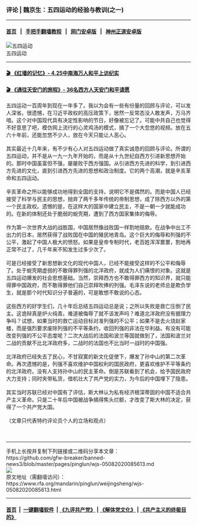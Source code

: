 ### 评论 | 魏京生：五四运动的经验与教训(之一) 
------------------------

#### [首页](https://github.com/gfw-breaker/banned-news3/blob/master/README.md) &nbsp;&nbsp;|&nbsp;&nbsp; [手把手翻墙教程](https://github.com/gfw-breaker/guides/wiki) &nbsp;&nbsp;|&nbsp;&nbsp; [网门安卓版](https://github.com/oGate2/oGate) &nbsp;&nbsp;|&nbsp;&nbsp; [神州正道安卓版](https://github.com/SzzdOgate/update) 



<div id="headerimg">
 <img alt="五四运动" src="https://www.rfa.org/mandarin/duomeiti/shiwangeweisheme/ws-04232019150401.html/tumbnail-0423-final.png/@@images/d67a924a-499e-4741-ab7e-8b2c9105a12e.png" title="五四运动"/>
 <div id="headerimgcontents">
  <div id="headerimgcaption">
   <span>
    五四运动
   </span>
   <!-- zoomattribute -->
  </div>
  <!-- headerimgcaption -->
 </div>
 <!-- headerimagecontents -->
</div>

<hr/>


#### [ 🎬  《红墙的记忆》- 4.25中南海万人和平上访纪实](http://141.164.39.94:10000/videos/legend/425.html)

 #### [ 🎬  《通往天安门的旅程》- 36名西方人天安门和平请愿 ](http://141.164.39.94:10000/videos/legend/JTT.html)

<div id="storytext">
 <div>
  <div class="slot_header">
  </div>
 </div>
 <p>
  五四运动一百周年到现在一年多了。我以为会有一些有份量的回顾与评论，可以发人深省。很遗憾，在习近平政权的高压政策下，居然一反常态没人敢发声，万马齐喑。这个对中国现代具有决定性影响的节日，好像被忘记了。可能中共自己也觉得不好意思了吧，模仿网上流行的心灵鸡汤的模式，搞了一个大忽悠的视频。放在五六十年前，还能忽悠不少人，放在今天只能让人恶心。
  <br/>
  <br/>
  其实最近十几年来，有不少有心人对五四运动做了真实诚恳的回顾与评论。所谓的五四运动，并不是从一九一九年开始的，而是从十九世纪自西方引进新思想开始的。那时中国虽富但不强，屡屡败于西方强国。从引进西方先进的科学，到引进西方先进的文化，直到引进西方先进的思想和政治制度。它的两个高潮，就是辛亥革命和五四运动。
  <br/>
  <br/>
  辛亥革命之所以能够成功地得到全国的支持，说明它不是偶然的。而是中国人已经接受了科学与民主的思想，抛弃了两千多年传统的帝制思想，成了除西方以外的第一个民主政权。遗憾的是，在这样大的国家中建立民主，不是一朝一夕就能成功的。在新的体制还处于脆弱的蛻壳期，遭到了西方国家集体的侮辱。
  <br/>
  <br/>
  作为第一次世界大战的战胜国，中国居然像战败国一样割地赔款。在战争中出工不出力的日本，居然获得了战败国在中国的殖民地青岛。这个巨大的侮辱和列强的不公平，激起了中国人极大的愤怒。如果是皇帝专制时代，老百姓浑浑噩噩，割地再正常不过了，几千年来不知发生过多少次了。
  <br/>
  <br/>
  可是已经接受了新思想新文化的现代中国人，已经不能接受这样的不公平和侮辱了。处于蛻壳期虚弱的不敢得罪列强的北洋政府，就成为人们痛恨的对象。这就是五四运动爆发的社会思想基础。当然，崇拜西方也不敢得罪西方的知识界，就只能得罪中国政府，而不敢得罪他们自己崇拜吹捧的列强。毛泽东说的老师总是欺负学生，就是那个时代知识分子普遍的，可是敢想不敢说的心态。
  <br/>
  <br/>
  这些西方的好学生们，几十年后总结五四运动总是说；之所以失败是救亡压倒了民主。这诡辩真是炉火纯青。难道被侮辱了就不该发声吗？难道北洋政府没有据理力争吗？试想，如果当时的救亡运动目标对准列强的不公平；如果不是去火烧赵家楼，而是强烈要求废除列强的不平等条约，收回列强的非法在华利益。有没有可能改变列强的不公平态度呢？二次大战后的法国和波兰等国就做到了，法国和波兰对二战的贡献不比北洋政府多，二战时的法国也不比当时一战时的中国强。
  <br/>
  <br/>
  北洋政府已经失去了民心，不甘寂寞的新文化促使下，爆发了孙中山的第二次革命。再次遗憾的是，列强不喜欢维护中国权利的国民政府，更喜欢维护不平等条约的北洋政府。没有人支持孙中山的民主革命。倒是苏联看到了机会，给予国民政府大力支持；同时夹带私货，借机壮大了共产党的实力，为今后的中国埋下了隐患。
  <br/>
  <br/>
  其实当时苏联已经对中国有了评估，斯大林认为私有经济根深蒂固的中国不适合共产主义革命。只是二十年后中国被战争搞得焦头烂额，才改变了斯大林的决定，获得了一个共产党大国。
  <br/>
  <br/>
  （文章只代表特约评论员个人的立场和观点）
  <br/>
  <br/>
  <br/>
 </p>
</div>

<hr/>
手机上长按并复制下列链接或二维码分享本文章：<br/>
https://github.com/gfw-breaker/banned-news3/blob/master/pages/pinglun/wjs-05082020085613.md <br/>
<a href='https://github.com/gfw-breaker/banned-news3/blob/master/pages/pinglun/wjs-05082020085613.md'><img src='https://github.com/gfw-breaker/banned-news3/blob/master/pages/pinglun/wjs-05082020085613.md.png'/></a> <br/>
原文地址（需翻墙访问）：https://www.rfa.org/mandarin/pinglun/weijingsheng/wjs-05082020085613.html


------------------------
#### [首页](https://github.com/gfw-breaker/banned-news3/blob/master/README.md) &nbsp;|&nbsp; [一键翻墙软件](https://github.com/gfw-breaker/nogfw/blob/master/README.md) &nbsp;| [《九评共产党》](https://github.com/gfw-breaker/9ping.md/blob/master/README.md#九评之一评共产党是什么) | [《解体党文化》](https://github.com/gfw-breaker/jtdwh.md/blob/master/README.md) | [《共产主义的终极目的》](https://github.com/gfw-breaker/gczydzjmd.md/blob/master/README.md)


<img src='http://gfw-breaker.win/banned-news3/pages/pinglun/wjs-05082020085613.md' width='0px' height='0px'/>